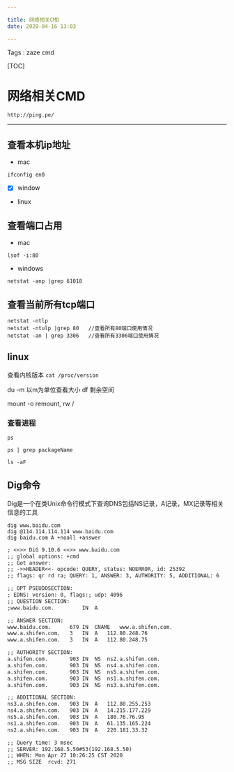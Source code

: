 ```yaml
---

title: 网络相关CMD
date: 2020-04-16 13:03

---
```

Tags : zaze cmd

[TOC]

#  网络相关CMD
```
http://ping.pe/

```

---
## 查看本机ip地址

- mac
```
ifconfig en0
```
- [x] window
- linux


## 查看端口占用

- mac 
```
lsof -i:80
```

- windows 
```
netstat -anp |grep 61018
```

## 查看当前所有tcp端口

```
netstat -ntlp   
netstat -ntulp |grep 80   //查看所有80端口使用情况
netstat -an | grep 3306   //查看所有3306端口使用情况
```

## linux

查看内核版本 ``cat /proc/version``


du -m    以m为单位查看大小
df	剩余空间

mount -o remount, rw /

### 查看进程

``ps``

``ps | grep packageName``


``ls -aF``

## Dig命令

Dig是一个在类Unix命令行模式下查询DNS包括NS记录，A记录，MX记录等相关信息的工具
```
dig www.baidu.com
dig @114.114.114.114 www.baidu.com
dig baidu.com A +noall +answer
```

```txt
; <<>> DiG 9.10.6 <<>> www.baidu.com
;; global options: +cmd
;; Got answer:
;; ->>HEADER<<- opcode: QUERY, status: NOERROR, id: 25392
;; flags: qr rd ra; QUERY: 1, ANSWER: 3, AUTHORITY: 5, ADDITIONAL: 6

;; OPT PSEUDOSECTION:
; EDNS: version: 0, flags:; udp: 4096
;; QUESTION SECTION:
;www.baidu.com.			IN	A

;; ANSWER SECTION:
www.baidu.com.		679	IN	CNAME	www.a.shifen.com.
www.a.shifen.com.	3	IN	A	112.80.248.76
www.a.shifen.com.	3	IN	A	112.80.248.75

;; AUTHORITY SECTION:
a.shifen.com.		903	IN	NS	ns2.a.shifen.com.
a.shifen.com.		903	IN	NS	ns4.a.shifen.com.
a.shifen.com.		903	IN	NS	ns5.a.shifen.com.
a.shifen.com.		903	IN	NS	ns1.a.shifen.com.
a.shifen.com.		903	IN	NS	ns3.a.shifen.com.

;; ADDITIONAL SECTION:
ns3.a.shifen.com.	903	IN	A	112.80.255.253
ns4.a.shifen.com.	903	IN	A	14.215.177.229
ns5.a.shifen.com.	903	IN	A	180.76.76.95
ns1.a.shifen.com.	903	IN	A	61.135.165.224
ns2.a.shifen.com.	903	IN	A	220.181.33.32

;; Query time: 3 msec
;; SERVER: 192.168.5.50#53(192.168.5.50)
;; WHEN: Mon Apr 27 10:26:25 CST 2020
;; MSG SIZE  rcvd: 271
```

  [1]: https://developers.google.com/android/nexus/images
  [2]: http://www.supersu.com/download
  [3]: http://ghoulich.xninja.org/2015/12/08/android_logcat_manual/
